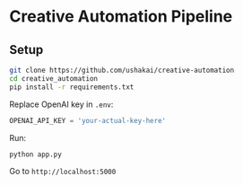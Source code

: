# Creative Automation Pipeline

## Setup

```bash
git clone https://github.com/ushakai/creative-automation
cd creative_automation
pip install -r requirements.txt
```

Replace OpenAI key in `.env`:
```python
OPENAI_API_KEY = 'your-actual-key-here'
```

Run:
```bash
python app.py
```

Go to `http://localhost:5000`
